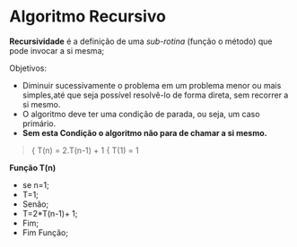 # Algoritmo Recursivo

**Recursividade** é a definição de uma _*sub-rotina*_ (função o método) que pode invocar a si mesma;

Objetivos:
* Diminuir sucessivamente o problema em um problema menor ou mais simples,até que seja possível resolvê-lo de forma direta, sem recorrer a si mesmo.
* O algoritmo deve ter uma condição de parada, ou seja, um caso primário.
*  **Sem esta Condição o algoritmo não para de chamar a si mesmo.**

> { T(n) = 2.T(n-1) + 1
> { T(1) = 1

**Função T(n)**
* se n=1;
* T=1;
* Senão;
* T=2*T(n-1)+ 1;
* Fim;
* Fim Função;

